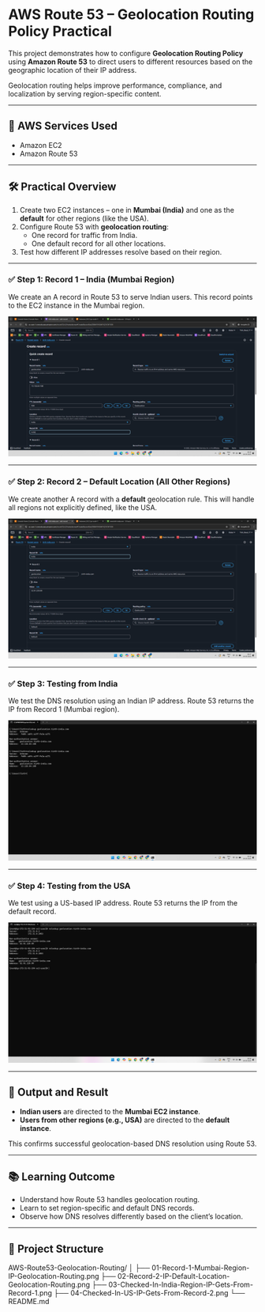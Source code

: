 # AWS Route 53 – Geolocation Routing Policy Practical

This project demonstrates how to configure **Geolocation Routing Policy** using **Amazon Route 53** to direct users to different resources based on the geographic location of their IP address.

Geolocation routing helps improve performance, compliance, and localization by serving region-specific content.

---

## 🔗 AWS Services Used

- Amazon EC2
- Amazon Route 53

---


## 🛠️ Practical Overview

1. Create two EC2 instances – one in **Mumbai (India)** and one as the **default** for other regions (like the USA).
2. Configure Route 53 with **geolocation routing**:
   - One record for traffic from India.
   - One default record for all other locations.
3. Test how different IP addresses resolve based on their region.

---

### ✅ Step 1: Record 1 – India (Mumbai Region)

We create an A record in Route 53 to serve Indian users. This record points to the EC2 instance in the Mumbai region.

![Record 1 - Mumbai Region IP - Geolocation Routing](./01-Record-1-Mumbai-Region-IP-Geolocation-Routing.png)

---

### ✅ Step 2: Record 2 – Default Location (All Other Regions)

We create another A record with a **default** geolocation rule. This will handle all regions not explicitly defined, like the USA.

![Record 2 - IP Default Location - Geolocation Routing](./02-Record-2-IP-Default-Location-Geolocation-Routing.png)

---

### ✅ Step 3: Testing from India

We test the DNS resolution using an Indian IP address. Route 53 returns the IP from Record 1 (Mumbai region).

![Checked In India Region - IP Gets From Record 1](./03-Checked-In-India-Region-IP-Gets-From-Record-1.png)

---

### ✅ Step 4: Testing from the USA

We test using a US-based IP address. Route 53 returns the IP from the default record.

![Checked In US - IP Gets From Record 2](./04-Checked-In-US-IP-Gets-From-Record-2.png)

---

## 🧪 Output and Result

- **Indian users** are directed to the **Mumbai EC2 instance**.
- **Users from other regions (e.g., USA)** are directed to the **default instance**.

This confirms successful geolocation-based DNS resolution using Route 53.

---

## 📚 Learning Outcome

- Understand how Route 53 handles geolocation routing.
- Learn to set region-specific and default DNS records.
- Observe how DNS resolves differently based on the client’s location.

---

## 📁 Project Structure

AWS-Route53-Geolocation-Routing/
│
├── 01-Record-1-Mumbai-Region-IP-Geolocation-Routing.png
├── 02-Record-2-IP-Default-Location-Geolocation-Routing.png
├── 03-Checked-In-India-Region-IP-Gets-From-Record-1.png
├── 04-Checked-In-US-IP-Gets-From-Record-2.png
└── README.md
